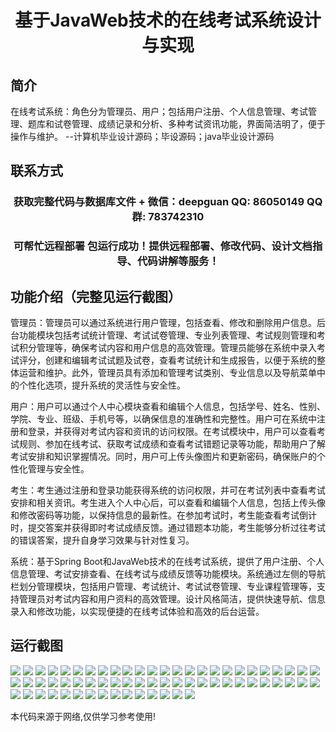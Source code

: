 <p><h1 align="center">基于JavaWeb技术的在线考试系统设计与实现</h1></p>

## 简介
在线考试系统：角色分为管理员、用户；包括用户注册、个人信息管理、考试管理、题库和试卷管理、成绩记录和分析、多种考试资讯功能，界面简洁明了，便于操作与维护。    --计算机毕业设计源码；毕设源码；java毕业设计源码


## 联系方式
<p><h3 align="center">获取完整代码与数据库文件 + 微信：deepguan QQ: 86050149 QQ群: 783742310</h3></p>
<p><h3 align="center">可帮忙远程部署 包运行成功！提供远程部署、修改代码、设计文档指导、代码讲解等服务！</h3></p>

## 功能介绍（完整见运行截图）
管理员：管理员可以通过系统进行用户管理，包括查看、修改和删除用户信息。后台功能模块包括考试统计管理、考试试卷管理、专业列表管理、考试规则管理和考试积分管理等，确保考试内容和用户信息的高效管理。管理员能够在系统中录入考试评分，创建和编辑考试试题及试卷，查看考试统计和生成报告，以便于系统的整体运营和维护。此外，管理员具有添加和管理考试类别、专业信息以及导航菜单中的个性化选项，提升系统的灵活性与安全性。

用户：用户可以通过个人中心模块查看和编辑个人信息，包括学号、姓名、性别、学院、专业、班级、手机号等，以确保信息的准确性和完整性。用户可在系统中注册和登录，并获得对考试内容和资讯的访问权限。在考试模块中，用户可以查看考试规则、参加在线考试、获取考试成绩和查看考试错题记录等功能，帮助用户了解考试安排和知识掌握情况。同时，用户可上传头像图片和更新密码，确保账户的个性化管理与安全性。

考生：考生通过注册和登录功能获得系统的访问权限，并可在考试列表中查看考试安排和相关资讯。考生进入个人中心后，可以查看和编辑个人信息，包括上传头像和修改密码等功能，以保持信息的最新性。在参加考试时，考生能查看考试倒计时，提交答案并获得即时考试成绩反馈。通过错题本功能，考生能够分析过往考试的错误答案，提升自身学习效果与针对性复习。

系统：基于Spring Boot和JavaWeb技术的在线考试系统，提供了用户注册、个人信息管理、考试安排查看、在线考试与成绩反馈等功能模块。系统通过左侧的导航栏划分管理模块，包括用户管理、考试统计、考试试卷管理、专业课程管理等，支持管理员对考试内容和用户资料的高效管理。设计风格简洁，提供快速导航、信息录入和修改功能，以实现便捷的在线考试体验和高效的后台运营。


## 运行截图
![](https://bs-1329754181.cos.ap-shanghai.myqcloud.com/spring/OnlineExamSystemDesignAndImplementation/img/001.jpg)
![](https://bs-1329754181.cos.ap-shanghai.myqcloud.com/spring/OnlineExamSystemDesignAndImplementation/img/002.jpg)
![](https://bs-1329754181.cos.ap-shanghai.myqcloud.com/spring/OnlineExamSystemDesignAndImplementation/img/003.jpg)
![](https://bs-1329754181.cos.ap-shanghai.myqcloud.com/spring/OnlineExamSystemDesignAndImplementation/img/004.jpg)
![](https://bs-1329754181.cos.ap-shanghai.myqcloud.com/spring/OnlineExamSystemDesignAndImplementation/img/005.jpg)
![](https://bs-1329754181.cos.ap-shanghai.myqcloud.com/spring/OnlineExamSystemDesignAndImplementation/img/006.jpg)
![](https://bs-1329754181.cos.ap-shanghai.myqcloud.com/spring/OnlineExamSystemDesignAndImplementation/img/007.jpg)
![](https://bs-1329754181.cos.ap-shanghai.myqcloud.com/spring/OnlineExamSystemDesignAndImplementation/img/008.jpg)
![](https://bs-1329754181.cos.ap-shanghai.myqcloud.com/spring/OnlineExamSystemDesignAndImplementation/img/009.jpg)
![](https://bs-1329754181.cos.ap-shanghai.myqcloud.com/spring/OnlineExamSystemDesignAndImplementation/img/010.jpg)
![](https://bs-1329754181.cos.ap-shanghai.myqcloud.com/spring/OnlineExamSystemDesignAndImplementation/img/011.jpg)
![](https://bs-1329754181.cos.ap-shanghai.myqcloud.com/spring/OnlineExamSystemDesignAndImplementation/img/012.jpg)
![](https://bs-1329754181.cos.ap-shanghai.myqcloud.com/spring/OnlineExamSystemDesignAndImplementation/img/013.jpg)
![](https://bs-1329754181.cos.ap-shanghai.myqcloud.com/spring/OnlineExamSystemDesignAndImplementation/img/014.jpg)
![](https://bs-1329754181.cos.ap-shanghai.myqcloud.com/spring/OnlineExamSystemDesignAndImplementation/img/015.jpg)
![](https://bs-1329754181.cos.ap-shanghai.myqcloud.com/spring/OnlineExamSystemDesignAndImplementation/img/016.jpg)
![](https://bs-1329754181.cos.ap-shanghai.myqcloud.com/spring/OnlineExamSystemDesignAndImplementation/img/017.jpg)
![](https://bs-1329754181.cos.ap-shanghai.myqcloud.com/spring/OnlineExamSystemDesignAndImplementation/img/018.jpg)
![](https://bs-1329754181.cos.ap-shanghai.myqcloud.com/spring/OnlineExamSystemDesignAndImplementation/img/019.jpg)
![](https://bs-1329754181.cos.ap-shanghai.myqcloud.com/spring/OnlineExamSystemDesignAndImplementation/img/020.jpg)
![](https://bs-1329754181.cos.ap-shanghai.myqcloud.com/spring/OnlineExamSystemDesignAndImplementation/img/021.jpg)
![](https://bs-1329754181.cos.ap-shanghai.myqcloud.com/spring/OnlineExamSystemDesignAndImplementation/img/022.jpg)
![](https://bs-1329754181.cos.ap-shanghai.myqcloud.com/spring/OnlineExamSystemDesignAndImplementation/img/023.jpg)
![](https://bs-1329754181.cos.ap-shanghai.myqcloud.com/spring/OnlineExamSystemDesignAndImplementation/img/024.jpg)
![](https://bs-1329754181.cos.ap-shanghai.myqcloud.com/spring/OnlineExamSystemDesignAndImplementation/img/025.jpg)
![](https://bs-1329754181.cos.ap-shanghai.myqcloud.com/spring/OnlineExamSystemDesignAndImplementation/img/026.jpg)
![](https://bs-1329754181.cos.ap-shanghai.myqcloud.com/spring/OnlineExamSystemDesignAndImplementation/img/027.jpg)
![](https://bs-1329754181.cos.ap-shanghai.myqcloud.com/spring/OnlineExamSystemDesignAndImplementation/img/028.jpg)
![](https://bs-1329754181.cos.ap-shanghai.myqcloud.com/spring/OnlineExamSystemDesignAndImplementation/img/029.jpg)
![](https://bs-1329754181.cos.ap-shanghai.myqcloud.com/spring/OnlineExamSystemDesignAndImplementation/img/030.jpg)
![](https://bs-1329754181.cos.ap-shanghai.myqcloud.com/spring/OnlineExamSystemDesignAndImplementation/img/031.jpg)
![](https://bs-1329754181.cos.ap-shanghai.myqcloud.com/spring/OnlineExamSystemDesignAndImplementation/img/032.jpg)
![](https://bs-1329754181.cos.ap-shanghai.myqcloud.com/spring/OnlineExamSystemDesignAndImplementation/img/033.jpg)
![](https://bs-1329754181.cos.ap-shanghai.myqcloud.com/spring/OnlineExamSystemDesignAndImplementation/img/034.jpg)
![](https://bs-1329754181.cos.ap-shanghai.myqcloud.com/spring/OnlineExamSystemDesignAndImplementation/img/035.jpg)
![](https://bs-1329754181.cos.ap-shanghai.myqcloud.com/spring/OnlineExamSystemDesignAndImplementation/img/036.jpg)
![](https://bs-1329754181.cos.ap-shanghai.myqcloud.com/spring/OnlineExamSystemDesignAndImplementation/img/037.jpg)
![](https://bs-1329754181.cos.ap-shanghai.myqcloud.com/spring/OnlineExamSystemDesignAndImplementation/img/038.jpg)
![](https://bs-1329754181.cos.ap-shanghai.myqcloud.com/spring/OnlineExamSystemDesignAndImplementation/img/039.jpg)
![](https://bs-1329754181.cos.ap-shanghai.myqcloud.com/spring/OnlineExamSystemDesignAndImplementation/img/040.jpg)
![](https://bs-1329754181.cos.ap-shanghai.myqcloud.com/spring/OnlineExamSystemDesignAndImplementation/img/041.jpg)
![](https://bs-1329754181.cos.ap-shanghai.myqcloud.com/spring/OnlineExamSystemDesignAndImplementation/img/042.jpg)
![](https://bs-1329754181.cos.ap-shanghai.myqcloud.com/spring/OnlineExamSystemDesignAndImplementation/img/043.jpg)
![](https://bs-1329754181.cos.ap-shanghai.myqcloud.com/spring/OnlineExamSystemDesignAndImplementation/img/044.jpg)
![](https://bs-1329754181.cos.ap-shanghai.myqcloud.com/spring/OnlineExamSystemDesignAndImplementation/img/045.jpg)
![](https://bs-1329754181.cos.ap-shanghai.myqcloud.com/spring/OnlineExamSystemDesignAndImplementation/img/046.jpg)
![](https://bs-1329754181.cos.ap-shanghai.myqcloud.com/spring/OnlineExamSystemDesignAndImplementation/img/047.jpg)
![](https://bs-1329754181.cos.ap-shanghai.myqcloud.com/spring/OnlineExamSystemDesignAndImplementation/img/048.jpg)
![](https://bs-1329754181.cos.ap-shanghai.myqcloud.com/spring/OnlineExamSystemDesignAndImplementation/img/049.jpg)
![](https://bs-1329754181.cos.ap-shanghai.myqcloud.com/spring/OnlineExamSystemDesignAndImplementation/img/050.jpg)
![](https://bs-1329754181.cos.ap-shanghai.myqcloud.com/spring/OnlineExamSystemDesignAndImplementation/img/051.jpg)
![](https://bs-1329754181.cos.ap-shanghai.myqcloud.com/spring/OnlineExamSystemDesignAndImplementation/img/052.jpg)
![](https://bs-1329754181.cos.ap-shanghai.myqcloud.com/spring/OnlineExamSystemDesignAndImplementation/img/053.jpg)
![](https://bs-1329754181.cos.ap-shanghai.myqcloud.com/spring/OnlineExamSystemDesignAndImplementation/img/054.jpg)
![](https://bs-1329754181.cos.ap-shanghai.myqcloud.com/spring/OnlineExamSystemDesignAndImplementation/img/055.jpg)
![](https://bs-1329754181.cos.ap-shanghai.myqcloud.com/spring/OnlineExamSystemDesignAndImplementation/img/056.jpg)
![](https://bs-1329754181.cos.ap-shanghai.myqcloud.com/spring/OnlineExamSystemDesignAndImplementation/img/057.jpg)
![](https://bs-1329754181.cos.ap-shanghai.myqcloud.com/spring/OnlineExamSystemDesignAndImplementation/img/058.jpg)
![](https://bs-1329754181.cos.ap-shanghai.myqcloud.com/spring/OnlineExamSystemDesignAndImplementation/img/059.jpg)
![](https://bs-1329754181.cos.ap-shanghai.myqcloud.com/spring/OnlineExamSystemDesignAndImplementation/img/060.jpg)
![](https://bs-1329754181.cos.ap-shanghai.myqcloud.com/spring/OnlineExamSystemDesignAndImplementation/img/061.jpg)
![](https://bs-1329754181.cos.ap-shanghai.myqcloud.com/spring/OnlineExamSystemDesignAndImplementation/img/062.jpg)
![](https://bs-1329754181.cos.ap-shanghai.myqcloud.com/spring/OnlineExamSystemDesignAndImplementation/img/063.jpg)
![](https://bs-1329754181.cos.ap-shanghai.myqcloud.com/spring/OnlineExamSystemDesignAndImplementation/img/064.jpg)
![](https://bs-1329754181.cos.ap-shanghai.myqcloud.com/spring/OnlineExamSystemDesignAndImplementation/img/065.jpg)

<p>本代码来源于网络,仅供学习参考使用!</p>
